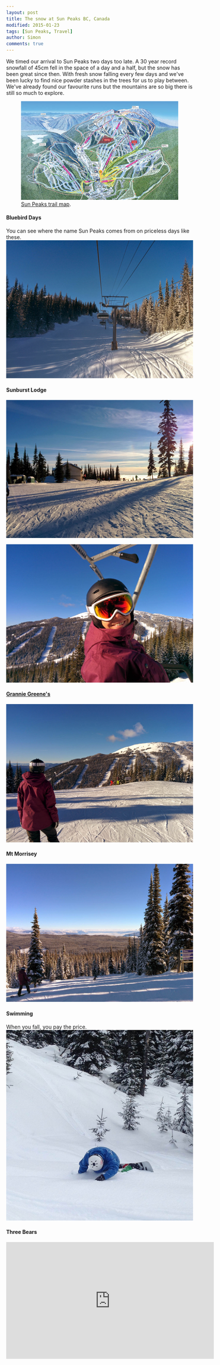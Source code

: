 ```yaml
---
layout: post
title: The snow at Sun Peaks BC, Canada
modified: 2015-01-23
tags: [Sun Peaks, Travel]
author: Simon
comments: true
---
```


We timed our arrival to Sun Peaks two days too late. A 30 year record snowfall of 45cm fell in the space of a day and a half, but the snow has been great since then. With fresh snow falling every few days and we've been lucky to find nice powder stashes in the trees for us to play between. We've already found our favourite runs but the mountains are so big there is still so much to explore. 

<figure>
<a href="http://www.sunpeaksresort.com/winter/interactive-maps/alpine"><img src="../images/2014-15-Sun-Peaks-Resort-Alpine-Map.jpg" alt=""></a>
	<figcaption><a href="http://www.sunpeaksresort.com/winter/interactive-maps/alpine" title="Sun Peaks trail map">Sun Peaks trail map</a>.</figcaption>
</figure>

#### Bluebird Days
You can see where the name Sun Peaks comes from on priceless days like these.
![Sun Peaks](../images/IMG_20150111_144106.jpg)

#### Sunburst Lodge
![Sun Peaks](../images/IMG_20150111_144313.jpg)

![Sun Peaks](../images/IMG_20150120_103629.jpg)

#### <a href="http://en.wikipedia.org/wiki/Nancy_Greene" target="_blank">Grannie Greene's</a>
![Sun Peaks](../images/IMG_20150120_103823.jpg)

#### Mt Morrisey
![Sun Peaks](../images/IMG_20150120_112811.jpg)

#### Swimming
When you fall, you pay the price.
![Sun Peaks](../images/IMG_0717.jpg)


#### Three Bears
<iframe width="560" height="315" src="https://youtu.be/RVBuH0WsDOE?modestbranding=1" frameborder="0" allowfullscreen></iframe>